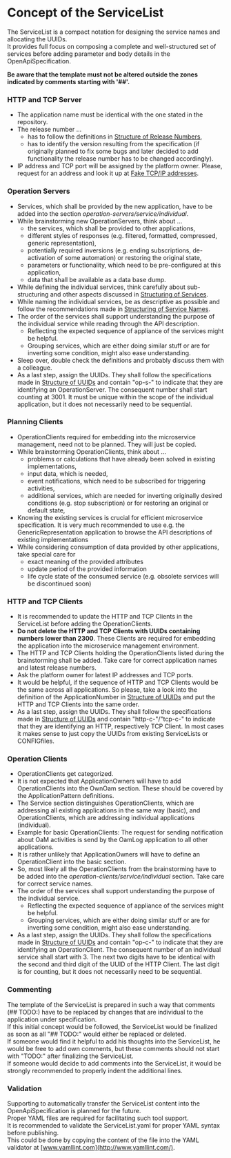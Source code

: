 # Concept of the ServiceList

The ServiceList is a compact notation for designing the service names and allocating the UUIDs.  
It provides full focus on composing a complete and well-structured set of services before adding parameter and body details in the OpenApiSpecification.  

**Be aware that the template must not be altered outside the zones indicated by comments starting with '##'.**   


### HTTP and TCP Server

* The application name must be identical with the one stated in the repository.
* The release number ...
  * has to follow the definitions in [Structure of Release Numbers](../../ElementsApplicationPattern/Names/StructureOfReleaseNumbers/StructureOfReleaseNumbers.md),
  * has to identify the version resulting from the specification (if originally planned to fix some bugs and later decided to add functionality the release number has to be changed accordingly).
* IP address and TCP port will be assigned by the platform owner. Please, request for an address and look it up at [Fake TCP/IP addresses](../../TestingApplications/Infrastructure/SdnLaboratory/IpAddresses/IpAddresses.md).


### Operation Servers

* Services, which shall be provided by the new application, have to be added into the section _operation-servers/service/individual_.
* While brainstorming new OperationServers, think about ...
  * the services, which shall be provided to other applications,
  * different styles of responses (e.g. filtered, formatted, compressed, generic representation),
  * potentially required inversions (e.g. ending subscriptions, de-activation of some automation) or restoring the original state,
  * parameters or functionality, which need to be pre-configured at this application,
  * data that shall be available as a data base dump.
* While defining the individual services, think carefully about sub-structuring and other aspects discussed in [Structuring of Services](../../ElementsApplicationPattern/Functions/StructureOfServices/StructureOfServices.md).
* While naming the individual services, be as descriptive as possible and follow the recommendations made in [Structuring of Service Names](../../ElementsApplicationPattern/Names/StructureOfServiceNames/StructureOfServiceNames.md).
* The order of the services shall support understanding the purpose of the individual service while reading through the API description.
  * Reflecting the expected sequence of appliance of the services might be helpful.
  * Grouping services, which are either doing similar stuff or are for inverting some condition, might also ease understanding.
* Sleep over, double check the definitions and probably discuss them with a colleague.
* As a last step, assign the UUIDs. They shall follow the specifications made in [Structure of UUIDs](../../ElementsApplicationPattern/Names/StructureOfUuids/StructureOfUuids.md) and contain "op-s-" to indicate that they are identifying an OperationServer. The consequent number shall start counting at 3001. It must be unique within the scope of the individual application, but it does not necessarily need to be sequential.


### Planning Clients

* OperationClients required for embedding into the microservice management, need not to be planned. They will just be copied.
* While brainstorming OperationClients, think about ...
  * problems or calculations that have already been solved in existing implementations,
  * input data, which is needed,
  * event notifications, which need to be subscribed for triggering activities,
  * additional services, which are needed for inverting originally desired conditions (e.g. stop subscription) or for restoring an original or default state,
* Knowing the existing services is crucial for efficient microservice specification. It is very much recommended to use e.g. the GenericRepresentation application to browse the API descriptions of existing implementations
* While considering consumption of data provided by other applications, take special care for 
  * exact meaning of the provided attributes
  * update period of the provided information
  * life cycle state of the consumed service (e.g. obsolete services will be discontinued soon)


### HTTP and TCP Clients

* It is recommended to update the HTTP and TCP Clients in the ServiceList before adding the OperationClients.
* **Do not delete the HTTP and TCP Clients with UUIDs containing numbers lower than 2300**. These Clients are required for embedding the application into the microservice management environment.
* The HTTP and TCP Clients holding the OperationClients listed during the brainstorming shall be added. Take care for correct application names and latest release numbers.
* Ask the platform owner for latest IP addresses and TCP ports.
* It would be helpful, if the sequence of HTTP and TCP Clients would be the same across all applications. So please, take a look into the definition of the ApplicationNumber in [Structure of UUIDs](../../ElementsApplicationPattern/Names/StructureOfUuids/StructureOfUuids.md) and put the HTTP and TCP Clients into the same order.
* As a last step, assign the UUIDs. They shall follow the specifications made in [Structure of UUIDs](../../ElementsApplicationPattern/Names/StructureOfUuids/StructureOfUuids.md) and contain "http-c-"/"tcp-c-" to indicate that they are identifying an HTTP, respectively TCP Client. In most cases it makes sense to just copy the UUIDs from existing ServiceLists or CONFIGfiles.


### Operation Clients

* OperationClients get categorized.
* It is not expected that ApplicationOwners will have to add OperationClients into the OwnOam section. These should be covered by the ApplicationPattern definitions.
* The Service section distinguishes OperationClients, which are addressing all existing applications in the same way (basic), and OperationClients, which are addressing individual applications (individual).
* Example for basic OperationClients: The request for sending notification about OaM activities is send by the OamLog application to all other applications.
* It is rather unlikely that ApplicationOwners will have to define an OperationClient into the basic section.
* So, most likely all the OperationClients from the brainstorming have to be added into the _operation-clients/service/individual_ section. Take care for correct service names.
* The order of the services shall support understanding the purpose of the individual service.
  * Reflecting the expected sequence of appliance of the services might be helpful.
  * Grouping services, which are either doing similar stuff or are for inverting some condition, might also ease understanding.
* As a last step, assign the UUIDs. They shall follow the specifications made in [Structure of UUIDs](../../ElementsApplicationPattern/Names/StructureOfUuids/StructureOfUuids.md) and contain "op-c-" to indicate that they are identifying an OperationClient. The consequent number of an individual service shall start with 3. The next two digits have to be identical with the second and third digit of the UUID of the HTTP Client. The last digit is for counting, but it does not necessarily need to be sequential.


### Commenting

The template of the ServiceList is prepared in such a way that comments (## TODO:) have to be replaced by changes that are individual to the application under specification.  
If this initial concept would be followed, the ServiceList would be finalized as soon as all "## TODO:" would either be replaced or deleted.  
If someone would find it helpful to add his thoughts into the ServiceList, he would be free to add own comments, but these comments should not start with "TODO:" after finalizing the ServiceList.  
If someone would decide to add comments into the ServiceList, it would be strongly recommended to properly indent the additional lines.


### Validation

Supporting to automatically transfer the ServiceList content into the OpenApiSpecification is planned for the future.  
Proper YAML files are required for facilitating such tool support.  
It is recommended to validate the ServiceList.yaml for proper YAML syntax before publishing.  
This could be done by copying the content of the file into the YAML validator at [www.yamllint.com](http://www.yamllint.com/).  
